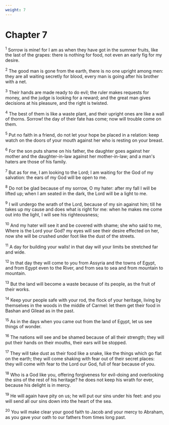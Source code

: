 ```yaml
---
weight: 7
---
```


# Chapter 7

<sup>1</sup> Sorrow is mine! for I am as when they have got in the summer fruits, like the last of the grapes: there is nothing for food, not even an early fig for my desire. 

<sup>2</sup> The good man is gone from the earth, there is no one upright among men: they are all waiting secretly for blood, every man is going after his brother with a net. 

<sup>3</sup> Their hands are made ready to do evil; the ruler makes requests for money, and the judge is looking for a reward; and the great man gives decisions at his pleasure, and the right is twisted. 

<sup>4</sup> The best of them is like a waste plant, and their upright ones are like a wall of thorns. Sorrow! the day of their fate has come; now will trouble come on them. 

<sup>5</sup> Put no faith in a friend, do not let your hope be placed in a relation: keep watch on the doors of your mouth against her who is resting on your breast. 

<sup>6</sup> For the son puts shame on his father, the daughter goes against her mother and the daughter-in-law against her mother-in-law; and a man's haters are those of his family. 

<sup>7</sup> But as for me, I am looking to the Lord; I am waiting for the God of my salvation: the ears of my God will be open to me. 

<sup>8</sup> Do not be glad because of my sorrow, O my hater: after my fall I will be lifted up; when I am seated in the dark, the Lord will be a light to me. 

<sup>9</sup> I will undergo the wrath of the Lord, because of my sin against him; till he takes up my cause and does what is right for me: when he makes me come out into the light, I will see his righteousness; 

<sup>10</sup> And my hater will see it and be covered with shame; she who said to me, Where is the Lord your God? my eyes will see their desire effected on her, now she will be crushed under foot like the dust of the streets. 

<sup>11</sup> A day for building your walls! in that day will your limits be stretched far and wide. 

<sup>12</sup> In that day they will come to you from Assyria and the towns of Egypt, and from Egypt even to the River, and from sea to sea and from mountain to mountain. 

<sup>13</sup> But the land will become a waste because of its people, as the fruit of their works. 

<sup>14</sup> Keep your people safe with your rod, the flock of your heritage, living by themselves in the woods in the middle of Carmel: let them get their food in Bashan and Gilead as in the past. 

<sup>15</sup> As in the days when you came out from the land of Egypt, let us see things of wonder. 

<sup>16</sup> The nations will see and be shamed because of all their strength; they will put their hands on their mouths, their ears will be stopped. 

<sup>17</sup> They will take dust as their food like a snake, like the things which go flat on the earth; they will come shaking with fear out of their secret places: they will come with fear to the Lord our God, full of fear because of you. 

<sup>18</sup> Who is a God like you, offering forgiveness for evil-doing and overlooking the sins of the rest of his heritage? he does not keep his wrath for ever, because his delight is in mercy. 

<sup>19</sup> He will again have pity on us; he will put our sins under his feet: and you will send all our sins down into the heart of the sea. 

<sup>20</sup> You will make clear your good faith to Jacob and your mercy to Abraham, as you gave your oath to our fathers from times long past. 

